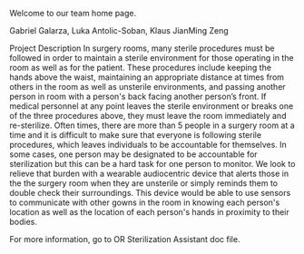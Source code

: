 Welcome to our team home page.


Gabriel Galarza, Luka Antolic-Soban, Klaus JianMing Zeng

Project Description
In surgery rooms, many sterile procedures must be followed in order to maintain a sterile environment for those operating in the room as well as for the patient. These procedures include keeping the hands above the waist, maintaining an appropriate distance at times from others in the room as well as unsterile environments, and passing another person in room with a person's back facing another person’s front. If medical personnel at any point leaves the sterile environment or breaks one of the three procedures above, they must leave the room immediately and re-sterilize. 
Often times, there are more than 5 people in a surgery room at a time and it is difficult to make sure that everyone is following sterile procedures, which leaves individuals to be accountable for themselves. In some cases, one person may be designated to be accountable for sterilization but this can be a hard task for one person to monitor.
We look to relieve that burden with a wearable audiocentric device that alerts those in the the surgery room when they are unsterile or simply reminds them to double check their surroundings. This device would be able to use sensors to communicate with other gowns in the room in knowing each person's location as well as the location of each person's hands in proximity to their bodies. 


For more information, go to OR Sterilization Assistant doc file. 
